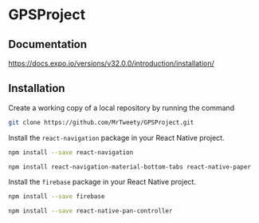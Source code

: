 # GPSProject

## Documentation
https://docs.expo.io/versions/v32.0.0/introduction/installation/

## Installation
Create a working copy of a local repository by running the command
```sh
git clone https://github.com/MrTweety/GPSProject.git
```


Install the `react-navigation` package in your React Native project.
```sh
npm install --save react-navigation

npm install react-navigation-material-bottom-tabs react-native-paper
```
Install the `firebase` package in your React Native project.
```sh
npm install --save firebase

npm install --save react-native-pan-controller
```
